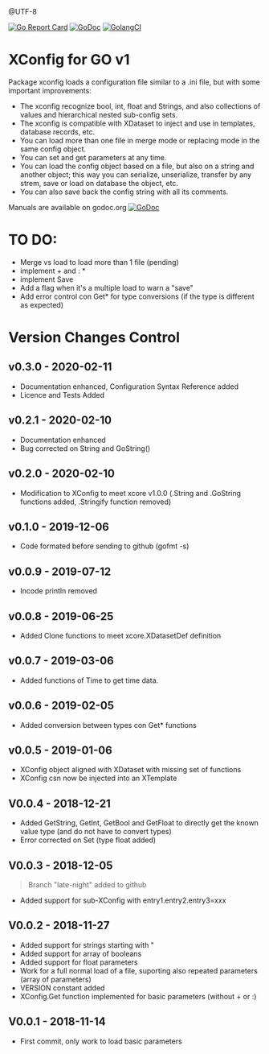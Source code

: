 @UTF-8

[![Go Report Card](https://goreportcard.com/badge/github.com/webability-go/xconfig)](https://goreportcard.com/report/github.com/webability-go/xconfig)
[![GoDoc](https://godoc.org/github.com/webability-go/xconfig?status.png)](https://godoc.org/github.com/webability-go/xconfig)
[![GolangCI](https://golangci.com/badges/github.com/webability-go/xconfig.svg)](https://golangci.com)

XConfig for GO v1
=============================

Package xconfig loads a configuration file similar to a .ini file, but with some important improvements:
- The xconfig recognize bool, int, float and Strings, and also collections of values and hierarchical nested sub-config sets.
- The xconfig is compatible with XDataset to inject and use in templates, database records, etc.
- You can load more than one file in merge mode or replacing mode in the same config object.
- You can set and get parameters at any time.
- You can load the config object based on a file, but also on a string and another object; this way you can serialize, unserialize, transfer by any strem, save or load on database the object, etc.
- You can also save back the config string with all its comments.

Manuals are available on godoc.org [![GoDoc](https://godoc.org/github.com/webability-go/xconfig?status.png)](https://godoc.org/github.com/webability-go/xconfig)


TO DO:
======

- Merge vs load to load more than 1 file (pending)
- implement + and : *
- implement Save
- Add a flag when it's a multiple load to warn a "save"
- Add error control con Get* for type conversions (if the type is different as expected)

Version Changes Control
=======================

v0.3.0 - 2020-02-11
-----------------------
- Documentation enhanced, Configuration Syntax Reference added
- Licence and Tests Added

v0.2.1 - 2020-02-10
-----------------------
- Documentation enhanced
- Bug corrected on String and GoString()

v0.2.0 - 2020-02-10
-----------------------
- Modification to XConfig to meet xcore v1.0.0 (.String and .GoString functions added, .Stringify function removed)

v0.1.0 - 2019-12-06
-----------------------
- Code formated before sending to github (gofmt -s)

v0.0.9 - 2019-07-12
-----------------------
- Incode println removed

v0.0.8 - 2019-06-25
-----------------------
- Added Clone functions to meet xcore.XDatasetDef definition

v0.0.7 - 2019-03-06
-----------------------
- Added functions of Time to get time data.

v0.0.6 - 2019-02-05
-----------------------
- Added conversion between types con Get* functions

v0.0.5 - 2019-01-06
-----------------------
- XConfig object aligned with XDataset with missing set of functions
- XConfig csn now be injected into an XTemplate

V0.0.4 - 2018-12-21
-----------------------
- Added GetString, GetInt, GetBool and GetFloat to directly get the known value type (and do not have to convert types)
- Error corrected on Set (type float added)

V0.0.3 - 2018-12-05
-----------------------
> Branch "late-night" added to github
- Added support for sub-XConfig with entry1.entry2.entry3=xxx

V0.0.2 - 2018-11-27
-----------------------
- Added support for strings starting with "
- Added support for array of booleans
- Added support for float parameters
- Work for a full normal load of a file, suporting also repeated parameters (array of parameters)
- VERSION constant added
- XConfig.Get function implemented for basic parameters (without + or :)

V0.0.1 - 2018-11-14
-----------------------
- First commit, only work to load basic parameters
